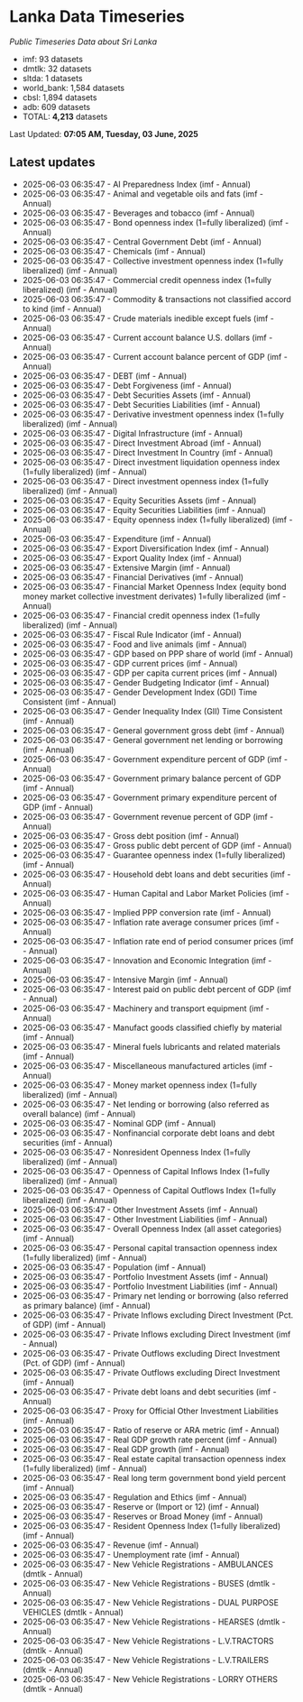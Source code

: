 # Lanka Data Timeseries
*Public Timeseries Data about Sri Lanka*

* imf: 93 datasets
* dmtlk: 32 datasets
* sltda: 1 datasets
* world_bank: 1,584 datasets
* cbsl: 1,894 datasets
* adb: 609 datasets
* TOTAL: **4,213** datasets

Last Updated: **07:05 AM, Tuesday, 03 June, 2025**

## Latest updates

* 2025-06-03 06:35:47 - AI Preparedness Index (imf - Annual)
* 2025-06-03 06:35:47 - Animal and vegetable oils and fats (imf - Annual)
* 2025-06-03 06:35:47 - Beverages and tobacco (imf - Annual)
* 2025-06-03 06:35:47 - Bond openness index (1=fully liberalized) (imf - Annual)
* 2025-06-03 06:35:47 - Central Government Debt (imf - Annual)
* 2025-06-03 06:35:47 - Chemicals (imf - Annual)
* 2025-06-03 06:35:47 - Collective investment openness index (1=fully liberalized) (imf - Annual)
* 2025-06-03 06:35:47 - Commercial credit openness index (1=fully liberalized) (imf - Annual)
* 2025-06-03 06:35:47 - Commodity & transactions not classified accord to kind (imf - Annual)
* 2025-06-03 06:35:47 - Crude materials inedible except fuels (imf - Annual)
* 2025-06-03 06:35:47 - Current account balance U.S. dollars (imf - Annual)
* 2025-06-03 06:35:47 - Current account balance percent of GDP (imf - Annual)
* 2025-06-03 06:35:47 - DEBT (imf - Annual)
* 2025-06-03 06:35:47 - Debt Forgiveness (imf - Annual)
* 2025-06-03 06:35:47 - Debt Securities Assets (imf - Annual)
* 2025-06-03 06:35:47 - Debt Securities Liabilities (imf - Annual)
* 2025-06-03 06:35:47 - Derivative investment openness index (1=fully liberalized) (imf - Annual)
* 2025-06-03 06:35:47 - Digital Infrastructure (imf - Annual)
* 2025-06-03 06:35:47 - Direct Investment Abroad (imf - Annual)
* 2025-06-03 06:35:47 - Direct Investment In Country (imf - Annual)
* 2025-06-03 06:35:47 - Direct investment liquidation openness index (1=fully liberalized) (imf - Annual)
* 2025-06-03 06:35:47 - Direct investment openness index (1=fully liberalized) (imf - Annual)
* 2025-06-03 06:35:47 - Equity Securities Assets (imf - Annual)
* 2025-06-03 06:35:47 - Equity Securities Liabilities (imf - Annual)
* 2025-06-03 06:35:47 - Equity openness index (1=fully liberalized) (imf - Annual)
* 2025-06-03 06:35:47 - Expenditure (imf - Annual)
* 2025-06-03 06:35:47 - Export Diversification Index (imf - Annual)
* 2025-06-03 06:35:47 - Export Quality Index (imf - Annual)
* 2025-06-03 06:35:47 - Extensive Margin (imf - Annual)
* 2025-06-03 06:35:47 - Financial Derivatives (imf - Annual)
* 2025-06-03 06:35:47 - Financial Market Openness Index (equity bond money market collective investment derivates) 1=fully liberalized (imf - Annual)
* 2025-06-03 06:35:47 - Financial credit openness index (1=fully liberalized) (imf - Annual)
* 2025-06-03 06:35:47 - Fiscal Rule Indicator (imf - Annual)
* 2025-06-03 06:35:47 - Food and live animals (imf - Annual)
* 2025-06-03 06:35:47 - GDP based on PPP share of world (imf - Annual)
* 2025-06-03 06:35:47 - GDP current prices (imf - Annual)
* 2025-06-03 06:35:47 - GDP per capita current prices (imf - Annual)
* 2025-06-03 06:35:47 - Gender Budgeting Indicator (imf - Annual)
* 2025-06-03 06:35:47 - Gender Development Index (GDI) Time Consistent (imf - Annual)
* 2025-06-03 06:35:47 - Gender Inequality Index (GII) Time Consistent (imf - Annual)
* 2025-06-03 06:35:47 - General government gross debt (imf - Annual)
* 2025-06-03 06:35:47 - General government net lending or borrowing (imf - Annual)
* 2025-06-03 06:35:47 - Government expenditure percent of GDP (imf - Annual)
* 2025-06-03 06:35:47 - Government primary balance percent of GDP (imf - Annual)
* 2025-06-03 06:35:47 - Government primary expenditure percent of GDP (imf - Annual)
* 2025-06-03 06:35:47 - Government revenue percent of GDP (imf - Annual)
* 2025-06-03 06:35:47 - Gross debt position (imf - Annual)
* 2025-06-03 06:35:47 - Gross public debt percent of GDP (imf - Annual)
* 2025-06-03 06:35:47 - Guarantee openness index (1=fully liberalized) (imf - Annual)
* 2025-06-03 06:35:47 - Household debt loans and debt securities (imf - Annual)
* 2025-06-03 06:35:47 - Human Capital and Labor Market Policies (imf - Annual)
* 2025-06-03 06:35:47 - Implied PPP conversion rate (imf - Annual)
* 2025-06-03 06:35:47 - Inflation rate average consumer prices (imf - Annual)
* 2025-06-03 06:35:47 - Inflation rate end of period consumer prices (imf - Annual)
* 2025-06-03 06:35:47 - Innovation and Economic Integration (imf - Annual)
* 2025-06-03 06:35:47 - Intensive Margin (imf - Annual)
* 2025-06-03 06:35:47 - Interest paid on public debt percent of GDP (imf - Annual)
* 2025-06-03 06:35:47 - Machinery and transport equipment (imf - Annual)
* 2025-06-03 06:35:47 - Manufact goods classified chiefly by material (imf - Annual)
* 2025-06-03 06:35:47 - Mineral fuels lubricants and related materials (imf - Annual)
* 2025-06-03 06:35:47 - Miscellaneous manufactured articles (imf - Annual)
* 2025-06-03 06:35:47 - Money market openness index (1=fully liberalized) (imf - Annual)
* 2025-06-03 06:35:47 - Net lending or borrowing (also referred as overall balance) (imf - Annual)
* 2025-06-03 06:35:47 - Nominal GDP (imf - Annual)
* 2025-06-03 06:35:47 - Nonfinancial corporate debt loans and debt securities (imf - Annual)
* 2025-06-03 06:35:47 - Nonresident Openness Index (1=fully liberalized) (imf - Annual)
* 2025-06-03 06:35:47 - Openness of Capital Inflows Index (1=fully liberalized) (imf - Annual)
* 2025-06-03 06:35:47 - Openness of Capital Outflows Index (1=fully liberalized) (imf - Annual)
* 2025-06-03 06:35:47 - Other Investment Assets (imf - Annual)
* 2025-06-03 06:35:47 - Other Investment Liabilities (imf - Annual)
* 2025-06-03 06:35:47 - Overall Openness Index (all asset categories) (imf - Annual)
* 2025-06-03 06:35:47 - Personal capital transaction openness index (1=fully liberalized) (imf - Annual)
* 2025-06-03 06:35:47 - Population (imf - Annual)
* 2025-06-03 06:35:47 - Portfolio Investment Assets (imf - Annual)
* 2025-06-03 06:35:47 - Portfolio Investment Liabilities (imf - Annual)
* 2025-06-03 06:35:47 - Primary net lending or borrowing (also referred as primary balance) (imf - Annual)
* 2025-06-03 06:35:47 - Private Inflows excluding Direct Investment (Pct. of GDP) (imf - Annual)
* 2025-06-03 06:35:47 - Private Inflows excluding Direct Investment (imf - Annual)
* 2025-06-03 06:35:47 - Private Outflows excluding Direct Investment (Pct. of GDP) (imf - Annual)
* 2025-06-03 06:35:47 - Private Outflows excluding Direct Investment (imf - Annual)
* 2025-06-03 06:35:47 - Private debt loans and debt securities (imf - Annual)
* 2025-06-03 06:35:47 - Proxy for Official Other Investment Liabilities (imf - Annual)
* 2025-06-03 06:35:47 - Ratio of reserve or ARA metric (imf - Annual)
* 2025-06-03 06:35:47 - Real GDP growth rate percent (imf - Annual)
* 2025-06-03 06:35:47 - Real GDP growth (imf - Annual)
* 2025-06-03 06:35:47 - Real estate capital transaction openness index (1=fully liberalized) (imf - Annual)
* 2025-06-03 06:35:47 - Real long term government bond yield percent (imf - Annual)
* 2025-06-03 06:35:47 - Regulation and Ethics (imf - Annual)
* 2025-06-03 06:35:47 - Reserve or (Import or 12) (imf - Annual)
* 2025-06-03 06:35:47 - Reserves or Broad Money (imf - Annual)
* 2025-06-03 06:35:47 - Resident Openness Index (1=fully liberalized) (imf - Annual)
* 2025-06-03 06:35:47 - Revenue (imf - Annual)
* 2025-06-03 06:35:47 - Unemployment rate (imf - Annual)
* 2025-06-03 06:35:47 - New Vehicle Registrations - AMBULANCES (dmtlk - Annual)
* 2025-06-03 06:35:47 - New Vehicle Registrations - BUSES (dmtlk - Annual)
* 2025-06-03 06:35:47 - New Vehicle Registrations - DUAL PURPOSE VEHICLES (dmtlk - Annual)
* 2025-06-03 06:35:47 - New Vehicle Registrations - HEARSES (dmtlk - Annual)
* 2025-06-03 06:35:47 - New Vehicle Registrations - L.V.TRACTORS (dmtlk - Annual)
* 2025-06-03 06:35:47 - New Vehicle Registrations - L.V.TRAILERS (dmtlk - Annual)
* 2025-06-03 06:35:47 - New Vehicle Registrations - LORRY OTHERS (dmtlk - Annual)